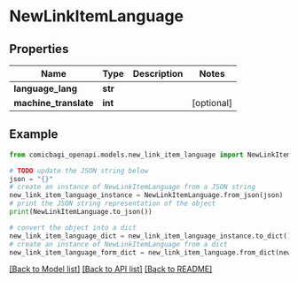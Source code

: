 # NewLinkItemLanguage


## Properties

Name | Type | Description | Notes
------------ | ------------- | ------------- | -------------
**language_lang** | **str** |  | 
**machine_translate** | **int** |  | [optional] 

## Example

```python
from comicbagi_openapi.models.new_link_item_language import NewLinkItemLanguage

# TODO update the JSON string below
json = "{}"
# create an instance of NewLinkItemLanguage from a JSON string
new_link_item_language_instance = NewLinkItemLanguage.from_json(json)
# print the JSON string representation of the object
print(NewLinkItemLanguage.to_json())

# convert the object into a dict
new_link_item_language_dict = new_link_item_language_instance.to_dict()
# create an instance of NewLinkItemLanguage from a dict
new_link_item_language_form_dict = new_link_item_language.from_dict(new_link_item_language_dict)
```
[[Back to Model list]](../README.md#documentation-for-models) [[Back to API list]](../README.md#documentation-for-api-endpoints) [[Back to README]](../README.md)


